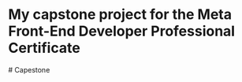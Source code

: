 # My capstone project for the Meta Front-End Developer Professional Certificate
#   C a p e s t o n e  
 
